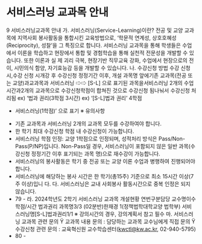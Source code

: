 # 서비스러닝 교과목 안내
9  서비스러닝교과목   안내
가. 서비스러닝(Service-Learning)이란?
전공 및 교양  교과목에  지역사회   봉사활동을   통합시킨  교육방법으로,   ‘학문적 연계성, 상호호혜성
(Reciprocity), 성찰’을 그 특징으로 합니다. 서비스러닝 교과목을  통해 학생들은   수업에서  이론을
학습하고   현장에서  통합 및 경험학습을   통해  실천적  전문성을  개발할  수 있습니다. 또한  이론과  실
제 괴리  극복, 현장기반  직무교육  강화, 수업에서  현장으로의   전이, 시민의식  함양, 자기효능감   등을
개발할  수 있습니다.
나. 수강신청 방법
수강 신청 시,수강 신청 시개강 후 수강신청 정정기간 이후,
개설 과목명 앞에기존 교과목(전공 또는 교양)과교과목과 서비스러닝
⇨⇨
[S-L] 으로 표기된 과목을서비스러닝  2개의 수업시간과2개의 교과목으로
수강신청학점이 합쳐진 것으로 수강신청 됨나눠서 수강신청 처리됨
ex) ‘법과 권리(3학점 3시간)
ex) ‘[S-L]법과 권리’ 4학점
+ 서비스러닝(1학점)’ 으로 표기
※ 유의사항
- 기존 교과목과   서비스러닝  2개의  교과목 모두를  수강하여야   합니다.
- 한 학기  최대 수강신청  학점  내 수강신청이  가능합니다.
- 서비스러닝   학점 인정: 교양  1학점으로  인정되며,  성적처리  방식은  Pass/Non-Pass(P/NP)입니다.
Non-Pass일 경우, 서비스러닝이  포함되지  않은 일반  과목(수강신청   정정기간  이후 표기되는   과목
명)으로 재수강이   가능합니다.
- 서비스러닝의   봉사활동은   학기 중 전공  또는 교양 이론  수업과  병행하여  진행되어야   합니다.
- 서비스러닝에   해당하는   봉사 시간은  한 학기(총15주)  기준으로  최소 15시간  이상(7주 이상)입니
다.
다. 서비스러닝은   교내 사회봉사  활동시간으로   중복  인정은  되지 않습니다.
- 79 -
라. 2024학년도 2학기 서비스러닝  교과목  개설현황
연번구분담당 교수명이수학점/시간
법과권리
과목명3/3
(02분반)한재경
1(정책법학대학교양
법학부)
서비스러닝명[S-L]법과권리1/1
※ 강의시간의  경우, 강의계획서 참고 필수
마. 서비스러닝  교과목 관련  문의
Ÿ 교과목  내용 문의 : 담당하는  교과목 교수님에게   직접 문의
Ÿ 수강신청  관련 문의  : 교육혁신원 교수학습센터(kwctl@kw.ac.kr, 02-940-5795)
- 80 -